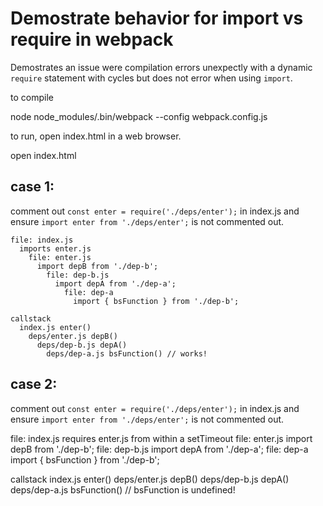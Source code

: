 # Demostrate behavior for import vs require in webpack

Demostrates an issue were compilation errors unexpectly with a dynamic `require` statement with cycles but does not error when using `import`.

to compile

node node_modules/.bin/webpack --config webpack.config.js

to run, open index.html in a web browser.

open index.html


## case 1:

comment out `const enter = require('./deps/enter');` in index.js and ensure `import enter from './deps/enter';` is not commented out.

````
file: index.js
  imports enter.js
    file: enter.js
      import depB from './dep-b';
        file: dep-b.js
          import depA from './dep-a';
            file: dep-a
              import { bsFunction } from './dep-b';
````

````
callstack
  index.js enter()
    deps/enter.js depB()
      deps/dep-b.js depA()
        deps/dep-a.js bsFunction() // works!
````

## case 2:

comment out `const enter = require('./deps/enter');` in index.js and ensure `import enter from './deps/enter';` is not commented out.

file: index.js
  requires enter.js from within a setTimeout
    file: enter.js
      import depB from './dep-b';
        file: dep-b.js
          import depA from './dep-a';
            file: dep-a
              import { bsFunction } from './dep-b';

callstack
  index.js enter()
    deps/enter.js depB()
      deps/dep-b.js depA()
        deps/dep-a.js bsFunction() // bsFunction is undefined!
